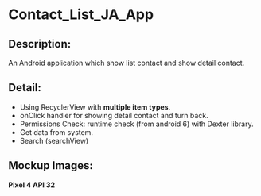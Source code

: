 # Contact_List_JA_App
## Description:
An Android application which show list contact and show detail contact.
## Detail:
- Using RecyclerView with __multiple item types__.
- onClick handler for showing detail contact and turn back.
- Permissions Check: runtime check (from android 6) with Dexter library.
- Get data from system.
- Search (searchView)
## Mockup Images:
__Pixel 4 API 32__